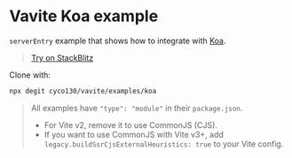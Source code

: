 # Vavite Koa example

`serverEntry` example that shows how to integrate with [Koa](https://koajs.com/).

> [Try on StackBlitz](https://stackblitz.com/github/cyco130/vavite/tree/main/examples/koa)

Clone with:

```bash
npx degit cyco130/vavite/examples/koa
```

> All examples have `"type": "module"` in their `package.json`.
>
> - For Vite v2, remove it to use CommonJS (CJS).
> - If you want to use CommonJS with Vite v3+, add `legacy.buildSsrCjsExternalHeuristics: true` to your Vite config.
